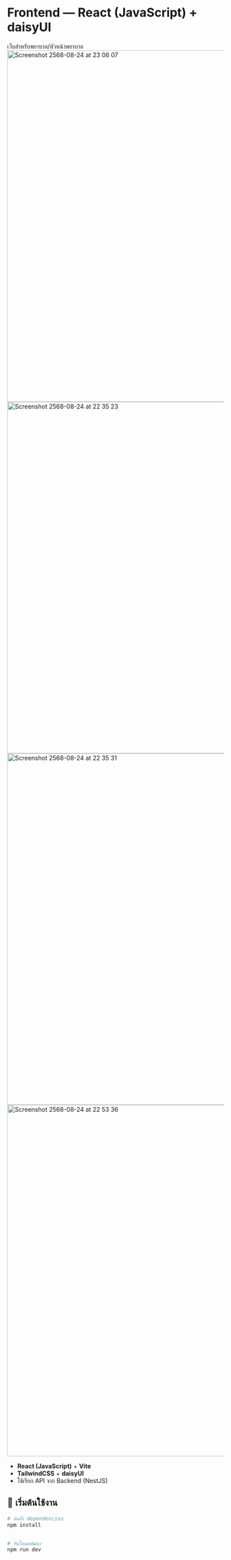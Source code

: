 # Frontend — React (JavaScript) + daisyUI

เว็บสำหรับพยาบาล/หัวหน้าพยาบาล
<img width="1439" height="818" alt="Screenshot 2568-08-24 at 23 06 07" src="https://github.com/user-attachments/assets/f4a67bd2-0178-4de4-9895-e5db2c13e2e4" />
<img width="1439" height="818" alt="Screenshot 2568-08-24 at 22 35 23" src="https://github.com/user-attachments/assets/b4b00035-bec8-480c-8d93-2049d6bf1cbd" />
<img width="1439" height="818" alt="Screenshot 2568-08-24 at 22 35 31" src="https://github.com/user-attachments/assets/d2383324-3a97-46b9-998a-5636d9bc7e76" />
<img width="1439" height="818" alt="Screenshot 2568-08-24 at 22 53 36" src="https://github.com/user-attachments/assets/8b10b77d-5177-4ced-a412-4e8a6723773d" />



- **React (JavaScript)** + **Vite**
- **TailwindCSS** + **daisyUI**
- ใช้เรียก API จาก Backend (NestJS)

## 🚀 เริ่มต้นใช้งาน

```bash
# ติดตั้ง dependencies
npm install


# รันโหมดพัฒนา
npm run dev
```
